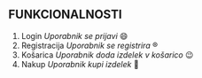 ## FUNKCIONALNOSTI 

1. Login *Uporabnik se prijavi* 😄
2. Registracija *Uporabnik se registrira* ®️
3. Košarica *Uporabnik doda izdelek v košarico* 😉
5. Nakup *Uporabnik kupi izdelek* 🛒
